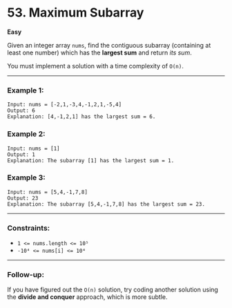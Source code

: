 # 53. Maximum Subarray

**Easy**

Given an integer array `nums`, find the contiguous subarray (containing at least one number) which has the **largest sum** and return _its sum_.

You must implement a solution with a time complexity of `O(n)`.

---

### Example 1:

```
Input: nums = [-2,1,-3,4,-1,2,1,-5,4]
Output: 6
Explanation: [4,-1,2,1] has the largest sum = 6.
```

### Example 2:

```
Input: nums = [1]
Output: 1
Explanation: The subarray [1] has the largest sum = 1.
```

### Example 3:

```
Input: nums = [5,4,-1,7,8]
Output: 23
Explanation: The subarray [5,4,-1,7,8] has the largest sum = 23.
```

---

### Constraints:

- `1 <= nums.length <= 10⁵`
- `-10⁴ <= nums[i] <= 10⁴`

---

### Follow-up:

If you have figured out the `O(n)` solution, try coding another solution using the **divide and conquer** approach, which is more subtle.
